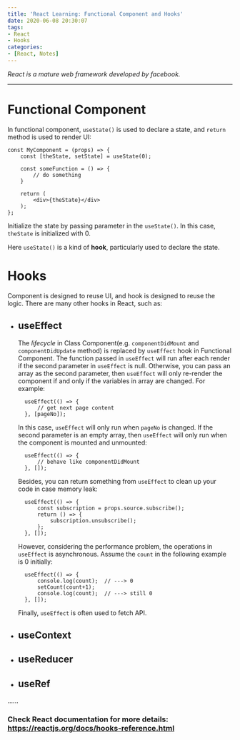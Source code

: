 ```yaml
---
title: 'React Learning: Functional Component and Hooks'
date: 2020-06-08 20:30:07
tags:
- React
- Hooks
categories:
- [React, Notes]
---
```


*React is a mature web framework developed by facebook.*

----------------------------------------

# Functional Component 
In functional component, `useState()` is used to declare a state, and `return` method is used to render UI:

    const MyComponent = (props) => {
	    const [theState, setState] = useState(0);

        const someFunction = () => {
            // do something
        }

        return (
            <div>{theState}</div>
        );
    };

Initialize the state by passing parameter in the `useState()`. In this case, `theState` is initialized with 0.

Here `useState()` is a kind of **hook**, particularly used to declare the state.

# Hooks
Component is designed to reuse UI, and hook is designed to reuse the logic.
There are many other hooks in React, such as:
- ## useEffect
    The *lifecycle* in Class Component(e.g. `componentDidMount` and `componentDidUpdate` method) is replaced by `useEffect` hook in Functional Component. The function passed in `useEffect` will run after each render if the second parameter in `useEffect` is null. Otherwise, you can pass an array as the second parameter, then `useEffect` will only re-render the component if and only if the variables in array are changed. For example:

        useEffect(() => {
            // get next page content
        }, [pageNo]);

    In this case, `useEffect` will only run when `pageNo` is changed.
    If the second parameter is an empty array, then `useEffect` will only run when the component is mounted and unmounted:

        useEffect(() => {
            // behave like componentDidMount
        }, []);

    Besides, you can return something from `useEffect` to clean up your code in case memory leak:

        useEffect(() => {
            const subscription = props.source.subscribe();
            return () => {
                subscription.unsubscribe();
            };
        }, []);

    However, considering the performance problem, the operations in `useEffect` is asynchronous. Assume the `count` in the following example is 0 initially:

        useEffect(() => {
            console.log(count);  // ---> 0
            setCount(count+1);
            console.log(count);  // ---> still 0
        }, []);

    Finally, `useEffect` is often used to fetch API.
- ## useContext
- ## useReducer
- ## useRef
......

### Check React documentation for more details: https://reactjs.org/docs/hooks-reference.html